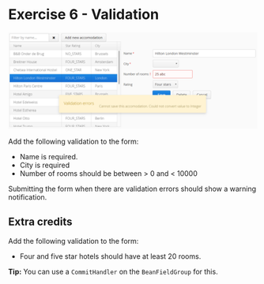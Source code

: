 # Exercise 6 - Validation

![screenshot](exercise.png)

Add the following validation to the form:
* Name is required.
* City is required
* Number of rooms should be between > 0 and < 10000

Submitting the form when there are validation errors should show a warning notification.

## Extra credits
Add the following validation to the form:
* Four and five star hotels should have at least 20 rooms.

**Tip:** You can use a `CommitHandler` on the `BeanFieldGroup` for this.

